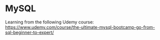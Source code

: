 # MySQL
Learning from the following Udemy course: https://www.udemy.com/course/the-ultimate-mysql-bootcamp-go-from-sql-beginner-to-expert/
